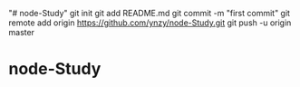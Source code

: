 "# node-Study"  git init git add README.md git commit -m "first commit" git remote add origin https://github.com/ynzy/node-Study.git git push -u origin master
# node-Study
